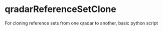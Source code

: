 # qradarReferenceSetClone
For cloning reference sets from one qradar to another, basic python script
